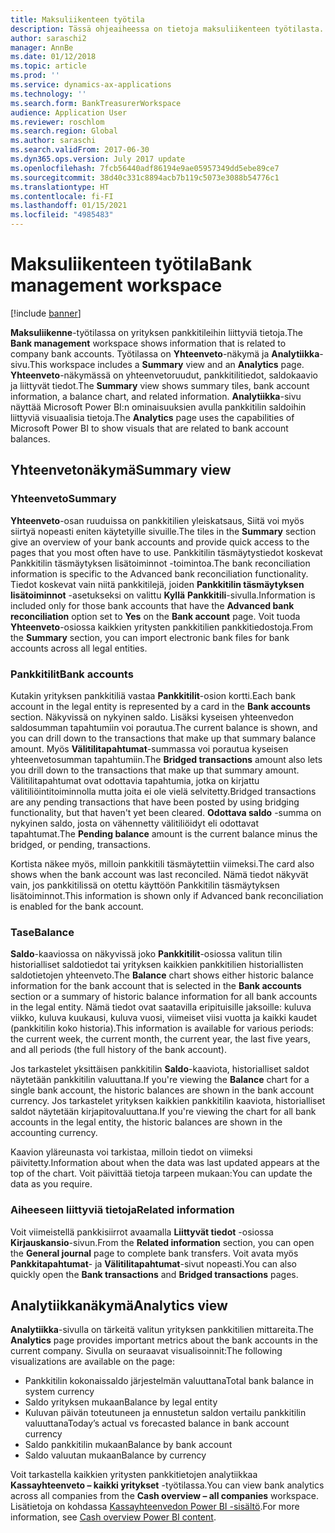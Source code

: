 ```yaml
---
title: Maksuliikenteen työtila
description: Tässä ohjeaiheessa on tietoja maksuliikenteen työtilasta. Työtilassa on näkyvillä yrityksen pankkitileihin liittyviä tietoja. Siinä on myös yhteenvetonäkymä ja analytiikkasivu. Yhteenvetonäkymässä on yhteenvetoruudut, pankkitilitiedot, saldokaavio ja liittyvät tiedot. Analytiikkasivu näyttää Microsoft Power BI:n ominaisuuksien avulla pankkitilin saldoihin liittyviä visuaalisia tietoja.
author: saraschi2
manager: AnnBe
ms.date: 01/12/2018
ms.topic: article
ms.prod: ''
ms.service: dynamics-ax-applications
ms.technology: ''
ms.search.form: BankTreasurerWorkspace
audience: Application User
ms.reviewer: roschlom
ms.search.region: Global
ms.author: saraschi
ms.search.validFrom: 2017-06-30
ms.dyn365.ops.version: July 2017 update
ms.openlocfilehash: 7fcb56440adf86194e9ae05957349dd5ebe89ce7
ms.sourcegitcommit: 38d40c331c8894acb7b119c5073e3088b54776c1
ms.translationtype: HT
ms.contentlocale: fi-FI
ms.lasthandoff: 01/15/2021
ms.locfileid: "4985483"
---
```

# <a name="bank-management-workspace"></a><span data-ttu-id="c11ea-106">Maksuliikenteen työtila</span><span class="sxs-lookup"><span data-stu-id="c11ea-106">Bank management workspace</span></span>

[!include [banner](../includes/banner.md)]

<span data-ttu-id="c11ea-107">**Maksuliikenne**-työtilassa on yrityksen pankkitileihin liittyviä tietoja.</span><span class="sxs-lookup"><span data-stu-id="c11ea-107">The **Bank management** workspace shows information that is related to company bank accounts.</span></span> <span data-ttu-id="c11ea-108">Työtilassa on **Yhteenveto**-näkymä ja **Analytiikka**-sivu.</span><span class="sxs-lookup"><span data-stu-id="c11ea-108">This workspace includes a **Summary** view and an **Analytics** page.</span></span> <span data-ttu-id="c11ea-109">**Yhteenveto**-näkymässä on yhteenvetoruudut, pankkitilitiedot, saldokaavio ja liittyvät tiedot.</span><span class="sxs-lookup"><span data-stu-id="c11ea-109">The **Summary** view shows summary tiles, bank account information, a balance chart, and related information.</span></span> <span data-ttu-id="c11ea-110">**Analytiikka**-sivu näyttää Microsoft Power BI:n ominaisuuksien avulla pankkitilin saldoihin liittyviä visuaalisia tietoja.</span><span class="sxs-lookup"><span data-stu-id="c11ea-110">The **Analytics** page uses the capabilities of Microsoft Power BI to show visuals that are related to bank account balances.</span></span>

## <a name="summary-view"></a><span data-ttu-id="c11ea-111">Yhteenvetonäkymä</span><span class="sxs-lookup"><span data-stu-id="c11ea-111">Summary view</span></span>

### <a name="summary"></a><span data-ttu-id="c11ea-112">Yhteenveto</span><span class="sxs-lookup"><span data-stu-id="c11ea-112">Summary</span></span>

<span data-ttu-id="c11ea-113">**Yhteenveto**-osan ruuduissa on pankkitilien yleiskatsaus, Siitä voi myös siirtyä nopeasti eniten käytetyille sivuille.</span><span class="sxs-lookup"><span data-stu-id="c11ea-113">The tiles in the **Summary** section give an overview of your bank accounts and provide quick access to the pages that you most often have to use.</span></span> <span data-ttu-id="c11ea-114">Pankkitilin täsmäytystiedot koskevat Pankkitilin täsmäytyksen lisätoiminnot -toimintoa.</span><span class="sxs-lookup"><span data-stu-id="c11ea-114">The bank reconciliation information is specific to the Advanced bank reconciliation functionality.</span></span> <span data-ttu-id="c11ea-115">Tiedot koskevat vain niitä pankkitilejä, joiden **Pankkitilin täsmäytyksen lisätoiminnot** -asetukseksi on valittu **Kyllä** **Pankkitili**-sivulla.</span><span class="sxs-lookup"><span data-stu-id="c11ea-115">Information is included only for those bank accounts that have the **Advanced bank reconciliation** option set to **Yes** on the **Bank account** page.</span></span> <span data-ttu-id="c11ea-116">Voit tuoda **Yhteenveto**-osiossa kaikkien yritysten pankkitilien pankkitiedostoja.</span><span class="sxs-lookup"><span data-stu-id="c11ea-116">From the **Summary** section, you can import electronic bank files for bank accounts across all legal entities.</span></span>

### <a name="bank-accounts"></a><span data-ttu-id="c11ea-117">Pankkitilit</span><span class="sxs-lookup"><span data-stu-id="c11ea-117">Bank accounts</span></span>

<span data-ttu-id="c11ea-118">Kutakin yrityksen pankkitiliä vastaa **Pankkitilit**-osion kortti.</span><span class="sxs-lookup"><span data-stu-id="c11ea-118">Each bank account in the legal entity is represented by a card in the **Bank accounts** section.</span></span> <span data-ttu-id="c11ea-119">Näkyvissä on nykyinen saldo. Lisäksi kyseisen yhteenvedon saldosumman tapahtumiin voi porautua.</span><span class="sxs-lookup"><span data-stu-id="c11ea-119">The current balance is shown, and you can drill down to the transactions that make up that summary balance amount.</span></span> <span data-ttu-id="c11ea-120">Myös **Välitilitapahtumat**-summassa voi porautua kyseisen yhteenvetosumman tapahtumiin.</span><span class="sxs-lookup"><span data-stu-id="c11ea-120">The **Bridged transactions** amount also lets you drill down to the transactions that make up that summary amount.</span></span> <span data-ttu-id="c11ea-121">Välitilitapahtumat ovat odottavia tapahtumia, jotka on kirjattu välitiliöintitoiminnolla mutta joita ei ole vielä selvitetty.</span><span class="sxs-lookup"><span data-stu-id="c11ea-121">Bridged transactions are any pending transactions that have been posted by using bridging functionality, but that haven't yet been cleared.</span></span> <span data-ttu-id="c11ea-122">**Odottava saldo** -summa on nykyinen saldo, josta on vähennetty välitiliöidyt eli odottavat tapahtumat.</span><span class="sxs-lookup"><span data-stu-id="c11ea-122">The **Pending balance** amount is the current balance minus the bridged, or pending, transactions.</span></span>

<span data-ttu-id="c11ea-123">Kortista näkee myös, milloin pankkitili täsmäytettiin viimeksi.</span><span class="sxs-lookup"><span data-stu-id="c11ea-123">The card also shows when the bank account was last reconciled.</span></span> <span data-ttu-id="c11ea-124">Nämä tiedot näkyvät vain, jos pankkitilissä on otettu käyttöön Pankkitilin täsmäytyksen lisätoiminnot.</span><span class="sxs-lookup"><span data-stu-id="c11ea-124">This information is shown only if Advanced bank reconciliation is enabled for the bank account.</span></span>

### <a name="balance"></a><span data-ttu-id="c11ea-125">Tase</span><span class="sxs-lookup"><span data-stu-id="c11ea-125">Balance</span></span>

<span data-ttu-id="c11ea-126">**Saldo**-kaaviossa on näkyvissä joko **Pankkitilit**-osiossa valitun tilin historialliset saldotiedot tai yrityksen kaikkien pankkitilien historiallisten saldotietojen yhteenveto.</span><span class="sxs-lookup"><span data-stu-id="c11ea-126">The **Balance** chart shows either historic balance information for the bank account that is selected in the **Bank accounts** section or a summary of historic balance information for all bank accounts in the legal entity.</span></span> <span data-ttu-id="c11ea-127">Nämä tiedot ovat saatavilla eripituisille jaksoille: kuluva viikko, kuluva kuukausi, kuluva vuosi, viimeiset viisi vuotta ja kaikki kaudet (pankkitilin koko historia).</span><span class="sxs-lookup"><span data-stu-id="c11ea-127">This information is available for various periods: the current week, the current month, the current year, the last five years, and all periods (the full history of the bank account).</span></span> 

<span data-ttu-id="c11ea-128">Jos tarkastelet yksittäisen pankkitilin **Saldo**-kaaviota, historialliset saldot näytetään pankkitilin valuuttana.</span><span class="sxs-lookup"><span data-stu-id="c11ea-128">If you're viewing the **Balance** chart for a single bank account, the historic balances are shown in the bank account currency.</span></span> <span data-ttu-id="c11ea-129">Jos tarkastelet yrityksen kaikkien pankkitilin kaaviota, historialliset saldot näytetään kirjapitovaluuttana.</span><span class="sxs-lookup"><span data-stu-id="c11ea-129">If you're viewing the chart for all bank accounts in the legal entity, the historic balances are shown in the accounting currency.</span></span>

<span data-ttu-id="c11ea-130">Kaavion yläreunasta voi tarkistaa, milloin tiedot on viimeksi päivitetty.</span><span class="sxs-lookup"><span data-stu-id="c11ea-130">Information about when the data was last updated appears at the top of the chart.</span></span> <span data-ttu-id="c11ea-131">Voit päivittää tietoja tarpeen mukaan:</span><span class="sxs-lookup"><span data-stu-id="c11ea-131">You can update the data as you require.</span></span>

### <a name="related-information"></a><span data-ttu-id="c11ea-132">Aiheeseen liittyviä tietoja</span><span class="sxs-lookup"><span data-stu-id="c11ea-132">Related information</span></span>

<span data-ttu-id="c11ea-133">Voit viimeistellä pankkisiirrot avaamalla **Liittyvät tiedot** -osiossa **Kirjauskansio**-sivun.</span><span class="sxs-lookup"><span data-stu-id="c11ea-133">From the **Related information** section, you can open the **General journal** page to complete bank transfers.</span></span> <span data-ttu-id="c11ea-134">Voit avata myös **Pankkitapahtumat**- ja **Välitilitapahtumat**-sivut nopeasti.</span><span class="sxs-lookup"><span data-stu-id="c11ea-134">You can also quickly open the **Bank transactions** and **Bridged transactions** pages.</span></span>

## <a name="analytics-view"></a><span data-ttu-id="c11ea-135">Analytiikkanäkymä</span><span class="sxs-lookup"><span data-stu-id="c11ea-135">Analytics view</span></span>

<span data-ttu-id="c11ea-136">**Analytiikka**-sivulla on tärkeitä valitun yrityksen pankkitilien mittareita.</span><span class="sxs-lookup"><span data-stu-id="c11ea-136">The **Analytics** page provides important metrics about the bank accounts in the current company.</span></span> <span data-ttu-id="c11ea-137">Sivulla on seuraavat visualisoinnit:</span><span class="sxs-lookup"><span data-stu-id="c11ea-137">The following visualizations are available on the page:</span></span>

-   <span data-ttu-id="c11ea-138">Pankkitilin kokonaissaldo järjestelmän valuuttana</span><span class="sxs-lookup"><span data-stu-id="c11ea-138">Total bank balance in system currency</span></span>
-   <span data-ttu-id="c11ea-139">Saldo yrityksen mukaan</span><span class="sxs-lookup"><span data-stu-id="c11ea-139">Balance by legal entity</span></span>
-   <span data-ttu-id="c11ea-140">Kuluvan päivän toteutuneen ja ennustetun saldon vertailu pankkitilin valuuttana</span><span class="sxs-lookup"><span data-stu-id="c11ea-140">Today’s actual vs forecasted balance in bank account currency</span></span>
-   <span data-ttu-id="c11ea-141">Saldo pankkitilin mukaan</span><span class="sxs-lookup"><span data-stu-id="c11ea-141">Balance by bank account</span></span>
-   <span data-ttu-id="c11ea-142">Saldo valuutan mukaan</span><span class="sxs-lookup"><span data-stu-id="c11ea-142">Balance by currency</span></span>

<span data-ttu-id="c11ea-143">Voit tarkastella kaikkien yritysten pankkitietojen analytiikkaa **Kassayhteenveto – kaikki yritykset** -työtilassa.</span><span class="sxs-lookup"><span data-stu-id="c11ea-143">You can view bank analytics across all companies from the **Cash overview – all companies** workspace.</span></span> <span data-ttu-id="c11ea-144">Lisätietoja on kohdassa [Kassayhteenvedon Power BI -sisältö](Cash-Overview-Power-BI-content.md).</span><span class="sxs-lookup"><span data-stu-id="c11ea-144">For more information, see [Cash overview Power BI content](Cash-Overview-Power-BI-content.md).</span></span>
